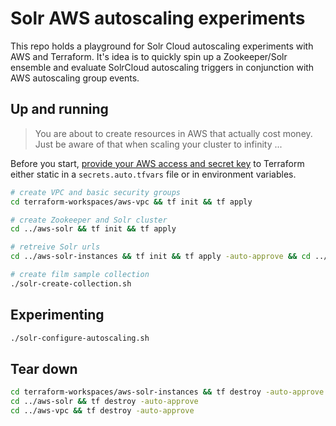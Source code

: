 # Solr AWS autoscaling experiments

This repo holds a playground for Solr Cloud autoscaling experiments
with AWS and Terraform. It's idea is to quickly spin up a Zookeeper/Solr
ensemble and evaluate SolrCloud autoscaling triggers in conjunction
with AWS autoscaling group events.

## Up and running

> You are about to create resources in AWS that actually
> cost money. Just be aware of that when scaling your cluster
> to infinity ...

Before you start, [provide your AWS access and secret key](https://registry.terraform.io/providers/hashicorp/aws/latest/docs#environment-variables)
to Terraform either static in a `secrets.auto.tfvars` file or in environment
variables.

```bash
# create VPC and basic security groups
cd terraform-workspaces/aws-vpc && tf init && tf apply

# create Zookeeper and Solr cluster
cd ../aws-solr && tf init && tf apply

# retreive Solr urls
cd ../aws-solr-instances && tf init && tf apply -auto-approve && cd ../..

# create film sample collection
./solr-create-collection.sh
```

## Experimenting

```bash
./solr-configure-autoscaling.sh
```


## Tear down

```bash
cd terraform-workspaces/aws-solr-instances && tf destroy -auto-approve
cd ../aws-solr && tf destroy -auto-approve
cd ../aws-vpc && tf destroy -auto-approve
```